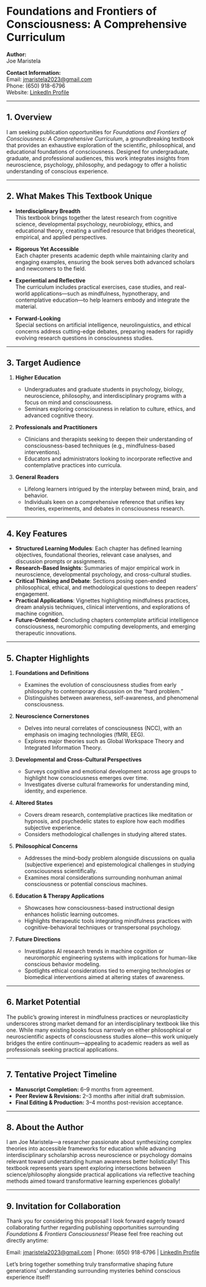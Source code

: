 # Foundations and Frontiers of Consciousness: A Comprehensive Curriculum

**Author:**  
Joe Maristela  

**Contact Information:**  
Email: jmaristela2023@gmail.com  
Phone: (650) 918-6796  
Website: [LinkedIn Profile](https://www.linkedin.com/in/rolodexter/)

---

## 1. Overview

I am seeking publication opportunities for *Foundations and Frontiers of Consciousness: A Comprehensive Curriculum*, a groundbreaking textbook that provides an exhaustive exploration of the scientific, philosophical, and educational foundations of consciousness. Designed for undergraduate, graduate, and professional audiences, this work integrates insights from neuroscience, psychology, philosophy, and pedagogy to offer a holistic understanding of conscious experience.

---

## 2. What Makes This Textbook Unique

- **Interdisciplinary Breadth**  
  This textbook brings together the latest research from cognitive science, developmental psychology, neurobiology, ethics, and educational theory, creating a unified resource that bridges theoretical, empirical, and applied perspectives.

- **Rigorous Yet Accessible**  
  Each chapter presents academic depth while maintaining clarity and engaging examples, ensuring the book serves both advanced scholars and newcomers to the field.

- **Experiential and Reflective**  
  The curriculum includes practical exercises, case studies, and real-world applications—such as mindfulness, hypnotherapy, and contemplative education—to help learners embody and integrate the material.

- **Forward-Looking**  
  Special sections on artificial intelligence, neurolinguistics, and ethical concerns address cutting-edge debates, preparing readers for rapidly evolving research questions in consciousness studies.

---

## 3. Target Audience

1. **Higher Education**  
   - Undergraduates and graduate students in psychology, biology, neuroscience, philosophy, and interdisciplinary programs with a focus on mind and consciousness.  
   - Seminars exploring consciousness in relation to culture, ethics, and advanced cognitive theory.

2. **Professionals and Practitioners**  
   - Clinicians and therapists seeking to deepen their understanding of consciousness-based techniques (e.g., mindfulness-based interventions).  
   - Educators and administrators looking to incorporate reflective and contemplative practices into curricula.

3. **General Readers**  
   - Lifelong learners intrigued by the interplay between mind, brain, and behavior.  
   - Individuals keen on a comprehensive reference that unifies key theories, experiments, and debates in consciousness research.

---

## 4. Key Features

- **Structured Learning Modules**: Each chapter has defined learning objectives, foundational theories, relevant case analyses, and discussion prompts or assignments.
- **Research-Based Insights**: Summaries of major empirical work in neuroscience, developmental psychology, and cross-cultural studies.
- **Critical Thinking and Debate**: Sections posing open-ended philosophical, ethical, and methodological questions to deepen readers’ engagement.
- **Practical Applications**: Vignettes highlighting mindfulness practices, dream analysis techniques, clinical interventions, and explorations of machine cognition.
- **Future-Oriented**: Concluding chapters contemplate artificial intelligence consciousness, neuromorphic computing developments, and emerging therapeutic innovations.

---

## 5. Chapter Highlights

1. **Foundations and Definitions**  
   - Examines the evolution of consciousness studies from early philosophy to contemporary discussion on the “hard problem.”  
   - Distinguishes between awareness, self-awareness, and phenomenal consciousness.

2. **Neuroscience Cornerstones**  
   - Delves into neural correlates of consciousness (NCC), with an emphasis on imaging technologies (fMRI, EEG).  
   - Explores major theories such as Global Workspace Theory and Integrated Information Theory.

3. **Developmental and Cross-Cultural Perspectives**  
   - Surveys cognitive and emotional development across age groups to highlight how consciousness emerges over time.  
   - Investigates diverse cultural frameworks for understanding mind, identity, and experience.

4. **Altered States**  
   - Covers dream research, contemplative practices like meditation or hypnosis, and psychedelic states to explore how each modifies subjective experience.  
   - Considers methodological challenges in studying altered states.

5. **Philosophical Concerns**  
   - Addresses the mind–body problem alongside discussions on qualia (subjective experience) and epistemological challenges in studying consciousness scientifically.  
   - Examines moral considerations surrounding nonhuman animal consciousness or potential conscious machines.

6. **Education & Therapy Applications**  
   - Showcases how consciousness-based instructional design enhances holistic learning outcomes.  
   - Highlights therapeutic tools integrating mindfulness practices with cognitive-behavioral techniques or transpersonal psychology.

7. **Future Directions**  
   - Investigates AI research trends in machine cognition or neuromorphic engineering systems with implications for human-like conscious behavior modeling.  
   - Spotlights ethical considerations tied to emerging technologies or biomedical interventions aimed at altering states of awareness.

---

## 6. Market Potential

The public’s growing interest in mindfulness practices or neuroplasticity underscores strong market demand for an interdisciplinary textbook like this one. While many existing books focus narrowly on either philosophical or neuroscientific aspects of consciousness studies alone—this work uniquely bridges the entire continuum—appealing to academic readers as well as professionals seeking practical applications.

---

## 7. Tentative Project Timeline

- **Manuscript Completion:** 6–9 months from agreement.
- **Peer Review & Revisions:** 2–3 months after initial draft submission.
- **Final Editing & Production:** 3–4 months post-revision acceptance.

---

## 8. About the Author

I am Joe Maristela—a researcher passionate about synthesizing complex theories into accessible frameworks for education while advancing interdisciplinary scholarship across neuroscience or psychology domains relevant toward understanding human awareness better holistically! This textbook represents years spent exploring intersections between science/philosophy alongside practical applications via reflective teaching methods aimed toward transformative learning experiences globally!

---

## 9. Invitation for Collaboration

Thank you for considering this proposal! I look forward eagerly toward collaborating further regarding publishing opportunities surrounding *Foundations & Frontiers Consciousness!* Please feel free reaching out directly anytime:

Email: jmaristela2023@gmail.com | Phone: (650) 918-6796 | [LinkedIn Profile](https://www.linkedin.com/in/rolodexter/)

Let’s bring together something truly transformative shaping future generations’ understanding surrounding mysteries behind conscious experience itself!
